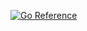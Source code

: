 [![Go Reference](https://pkg.go.dev/badge/github.com/tardisx/streamdeck-plugin.svg)](https://pkg.go.dev/github.com/tardisx/streamdeck-plugin)

